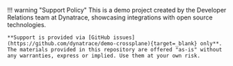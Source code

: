 !!! warning "Support Policy"
    This is a demo project created by the Developer Relations team at Dynatrace, showcasing integrations with open source technologies.

    **Support is provided via [GitHub issues](https://github.com/dynatrace/demo-crossplane){target=_blank} only**. The materials provided in this repository are offered "as-is" without any warranties, express or implied. Use them at your own risk.